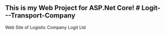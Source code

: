 
This is my Web Project for ASP.Net Core! # Logit---Transport-Company
----------------------------------------


Web Site of Logistic Company Logit Ltd

